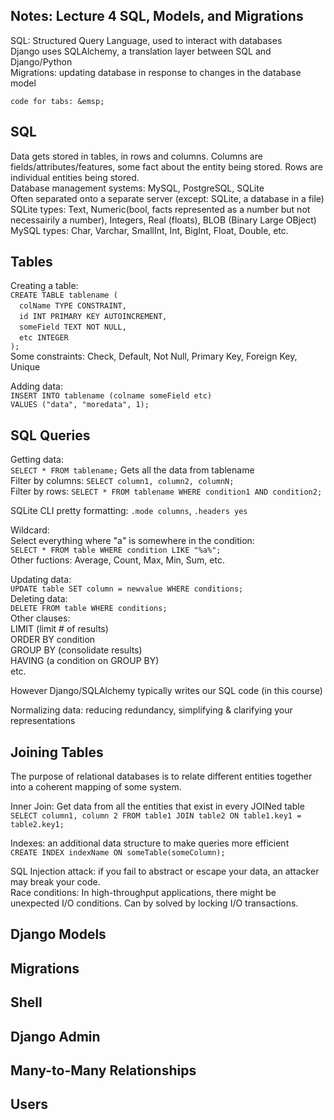 ## Notes: Lecture 4 SQL, Models, and Migrations  
SQL: Structured Query Language, used to interact with databases  
Django uses SQLAlchemy, a translation layer between SQL and Django/Python  
Migrations: updating database in response to changes in the database model  

```code for tabs: &emsp;```

## SQL
Data gets stored in tables, in rows and columns. Columns are
fields/attributes/features, some fact about the entity being stored. Rows are
individual entities being stored.  
Database management systems: MySQL, PostgreSQL, SQLite  
Often separated onto a separate server (except: SQLite, a database in a file)  
SQLite types: Text, Numeric(bool, facts represented as a number but not
necessairily a number), Integers, Real (floats), BLOB (Binary Large OBject)  
MySQL types: Char, Varchar, SmallInt, Int, BigInt, Float, Double, etc.  


## Tables
Creating a table:  
```CREATE TABLE tablename (```  
&emsp;```colName TYPE CONSTRAINT,```  
&emsp;```id INT PRIMARY KEY AUTOINCREMENT,```  
&emsp;```someField TEXT NOT NULL,```  
&emsp;```etc INTEGER```  
```);```  
Some constraints: Check, Default, Not Null, Primary Key, Foreign Key, Unique  

Adding data:  
```INSERT INTO tablename (colname someField etc) ```  
```VALUES ("data", "moredata", 1);```  


## SQL Queries
Getting data:  
```SELECT * FROM tablename;``` Gets all the data from tablename  
Filter by columns: ```SELECT column1, column2, columnN;```  
Filter by rows: ```SELECT * FROM tablename WHERE condition1 AND condition2;```  

SQLite CLI pretty formatting: ```.mode columns```, ```.headers yes```  

Wildcard:  
Select everything where "a" is somewhere in the condition:  
```SELECT * FROM table WHERE condition LIKE "%a%";```  
Other fuctions: Average, Count, Max, Min, Sum, etc.  

Updating data:  
```UPDATE table SET column = newvalue WHERE conditions;```  
Deleting data:  
```DELETE FROM table WHERE conditions;```  
Other clauses:  
LIMIT (limit # of results)  
ORDER BY condition  
GROUP BY
(consolidate results)  
HAVING (a condition on GROUP BY)  
etc.

However Django/SQLAlchemy typically writes our SQL code (in this course) 

Normalizing data: reducing redundancy, simplifying & clarifying your representations   

## Joining Tables  
The purpose of relational databases is to relate different entities together
into a coherent mapping of some system.  

Inner Join: Get data from all the entities that exist in every JOINed table   
```SELECT column1, column 2 FROM table1 JOIN table2 ON table1.key1 = table2.key1;```  

Indexes: an additional data structure to make queries more efficient  
```CREATE INDEX indexName ON someTable(someColumn);```  

SQL Injection attack: if you fail to abstract or escape your data, an attacker
may break your code.  
Race conditions: In high-throughput applications, there might be unexpected I/O
conditions. Can by solved by locking I/O transactions.  


## Django Models



## Migrations



## Shell



## Django Admin



## Many-to-Many Relationships



## Users

